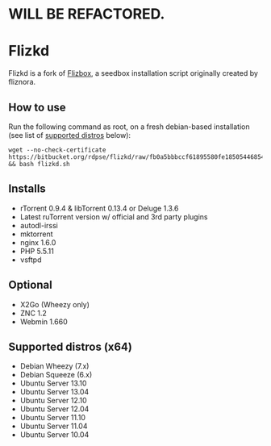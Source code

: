 WILL BE REFACTORED.
======

Flizkd
======

Flizkd is a fork of [Flizbox](http://sourceforge.net/projects/flizbox/), a seedbox installation script originally created by fliznora.

## How to use ##
Run the following command as root, on a fresh debian-based installation (see list of [supported distros](https://github.com/rdpse/flizkd#supported-distros-x64) below):

    wget --no-check-certificate https://bitbucket.org/rdpse/flizkd/raw/fb0a5bbbccf61895580fe185054468544b7d3fc3/flizkd.sh && bash flizkd.sh

## Installs ##
- rTorrent 0.9.4 & libTorrent 0.13.4 or Deluge 1.3.6
- Latest ruTorrent version w/ official and 3rd party plugins
- autodl-irssi
- mktorrent
- nginx 1.6.0
- PHP 5.5.11
- vsftpd

## Optional ##
- X2Go (Wheezy only)
- ZNC 1.2
- Webmin 1.660

## Supported distros (x64) ##
- Debian Wheezy (7.x)
- Debian Squeeze (6.x)
- Ubuntu Server 13.10
- Ubuntu Server 13.04
- Ubuntu Server 12.10
- Ubuntu Server 12.04 
- Ubuntu Server 11.10 
- Ubuntu Server 11.04
- Ubuntu Server 10.04
